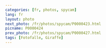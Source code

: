 ```yaml
---
categories: [fr, photos, spycam]
lang: fr
layout: photo
next_photo: /fr/photos/spycam/P0000423.html
picname: P0000424
prev_photo: /fr/photos/spycam/P0000427.html
tags: [Fotofalle, Giraffe]
---
```

